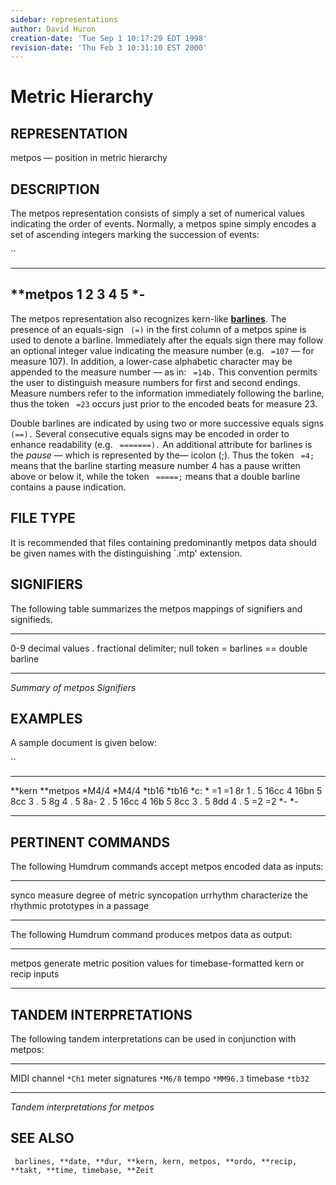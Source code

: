```yaml
---
sidebar: representations
author: David Huron
creation-date: 'Tue Sep 1 10:17:29 EDT 1998'
revision-date: 'Thu Feb 3 10:31:10 EST 2000'
---
```



Metric Hierarchy
===========================================

## REPRESENTATION ##

<span class="rep">metpos</span> &mdash; position in metric hierarchy

## DESCRIPTION ##

The <span class="rep">metpos</span> representation consists of simply a set of
numerical values indicating the order of events. Normally, a
<span class="rep">metpos</span> spine simply encodes a set of ascending integers
marking the succession of events:

``

------------
\*\*metpos
1
2
3
4
5
\*-
------------

The <span class="rep">metpos</span> representation also recognizes <span class="rep">kern</span>-like
[**barlines**](barlines.rep.html). The presence of an equals-sign
` (=)` in the first column of a <span class="rep">metpos</span> spine is used to denote
a barline. Immediately after the equals sign there may follow an
optional integer value indicating the measure number (e.g. ` =107` &mdash;
for measure 107). In addition, a lower-case alphabetic character may
be appended to the measure number &mdash; as in: ` =14b.` This convention
permits the user to distinguish measure numbers for first and second
endings. Measure numbers refer to the information immediately
following the barline, thus the token ` =23` occurs just prior to the
encoded beats for measure 23.

Double barlines are indicated by using two or more successive equals
signs ` (==).` Several consecutive equals signs may be encoded in
order to enhance readability (e.g. ` =======).` An additional
attribute for barlines is the *pause* &mdash; which is represented by
the&mdash; icolon (;). Thus the token ` =4;` means that the barline
starting measure number 4 has a pause written above or below it, while
the token ` =====;` means that a double barline contains a pause
indication.

## FILE TYPE ##

It is recommended that files containing predominantly <span class="rep">metpos</span> data
should be given names with the distinguishing \`.mtp\' extension.

## SIGNIFIERS ##

The following table summarizes the <span class="rep">metpos</span> mappings of
signifiers and signifieds.

----- ----------------------------------
0-9   decimal values
.     fractional delimiter; null token
=     barlines
==    double barline
----- ----------------------------------

*Summary of <span class="rep">metpos</span> Signifiers*

## EXAMPLES ##

A sample document is given below:

``

---------- ------------
\*\*kern   \*\*metpos
\*M4/4     \*M4/4
\*tb16     \*tb16
\*c:       \*
=1         =1
8r         1
.          5
16cc       4
16bn       5
8cc        3
.          5
8g         4
.          5
8a-        2
.          5
16cc       4
16b        5
8cc        3
.          5
8dd        4
.          5
=2         =2
\*-        \*-
---------- ------------

## PERTINENT COMMANDS ##

The following Humdrum commands accept <span class="rep">metpos</span> encoded data as
inputs:

-- ------------------------------------------- ---------------------------------------------------
<span class="tool">synco</span>         measure degree of metric syncopation
<span class="tool">urrhythm</span>   characterize the rhythmic prototypes in a passage
-- ------------------------------------------- ---------------------------------------------------

The following Humdrum command produces <span class="rep">metpos</span> data as output:

-- --------------------------------------- ---------------------------------------------------------------------------------------------
<span class="tool">metpos</span>   generate metric position values for timebase-formatted <span class="rep">kern</span> or <span class="rep">recip</span> inputs
-- --------------------------------------- ---------------------------------------------------------------------------------------------

## TANDEM INTERPRETATIONS ##

The following tandem interpretations can be used in conjunction with
<span class="rep">metpos</span>:

------------------ -----------
MIDI channel       `*Ch1`
meter signatures   `*M6/8`
tempo              `*MM96.3`
timebase           `*tb32`
------------------ -----------

*Tandem interpretations for <span class="rep">metpos</span>*

## SEE ALSO ##

` barlines, **date, **dur, **kern, kern, metpos, **ordo, **recip, **takt, **time, timebase, **Zeit`

